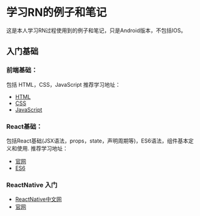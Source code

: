 # 学习RN的例子和笔记
这是本人学习RN过程使用到的例子和笔记，只是Android版本，不包括IOS。
## 入门基础

### 前端基础：
包括 HTML，CSS，JavaScript
推荐学习地址：
* [HTML](http://www.w3school.com.cn/tags/tag_comment.asp)
* [CSS](http://www.w3school.com.cn/css/index.asp)
* [JavaScript](https://developer.mozilla.org/zh-CN/docs/Web/JavaScript/Guide)
### React基础：
包括React基础(JSX语法，props，state，声明周期等)，ES6语法，组件基本定义和使用.
推荐学习地址：
* [官网](https://reactjs.org/docs/hello-world.html)
* [ES6](http://es6.ruanyifeng.com/#README)
### ReactNative 入门
* [ReactNative中文网](https://reactnative.cn)
* [官网](http://facebook.github.io/react-native/docs/getting-started.html)


